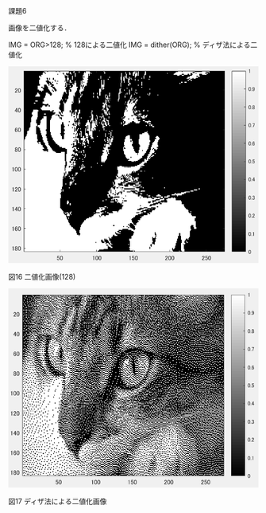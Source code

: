 課題6


画像を二値化する．

IMG = ORG>128; % 128による二値化
IMG = dither(ORG); % ディザ法による二値化


![画像](https://github.com/matsuorui/image_processing_17ec094/blob/master/image/image/k3-3.png)

図16 二値化画像(128)


![画像](https://github.com/matsuorui/image_processing_17ec094/blob/master/image/image/k6-1.png)

図17 ディザ法による二値化画像
